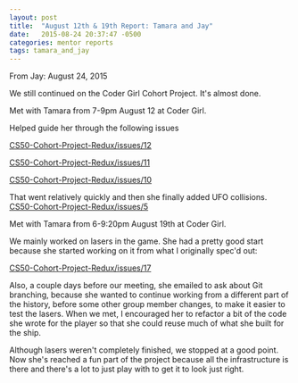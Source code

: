 ```yaml
---
layout: post
title:  "August 12th & 19th Report: Tamara and Jay"
date:   2015-08-24 20:37:47 -0500
categories: mentor reports
tags: tamara_and_jay
---
```


From Jay: August 24, 2015

We still continued on the Coder Girl Cohort Project. It's almost done.

Met with Tamara from 7-9pm August 12 at Coder Girl.

Helped guide her through the following issues

[CS50-Cohort-Project-Redux/issues/12](https://github.com/dummey/CS50-Cohort-Project-Redux/issues/12)

[CS50-Cohort-Project-Redux/issues/11](https://github.com/dummey/CS50-Cohort-Project-Redux/issues/11)

[CS50-Cohort-Project-Redux/issues/10](https://github.com/dummey/CS50-Cohort-Project-Redux/issues/10)

That went relatively quickly and then she finally added UFO collisions.
[CS50-Cohort-Project-Redux/issues/5](https://github.com/dummey/CS50-Cohort-Project-Redux/issues/5)

Met with Tamara from  6-9:20pm August 19th at Coder Girl.

We mainly worked on lasers in the game. She had a pretty good start because she started working on it from what I originally spec'd out:

[CS50-Cohort-Project-Redux/issues/17](https://github.com/dummey/CS50-Cohort-Project-Redux/issues/17)

Also, a couple days before our meeting, she emailed to ask about Git branching, because she wanted to continue working from a different part of the history, before some other group member changes, to make it easier to test the lasers. When we met, I encouraged her to refactor a bit of the code she wrote for the player so that she could reuse much of what she built for the ship.

Although lasers weren't completely finished, we stopped at a good point. Now she's reached a fun part of the project because all the infrastructure is there and there's a lot to just play with to get it to look just right.